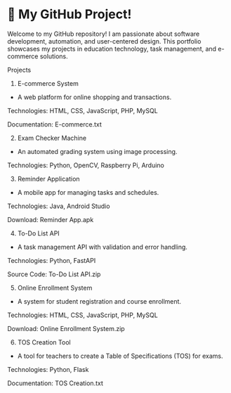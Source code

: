# 👋 My GitHub Project! 
Welcome to my GitHub repository! I am passionate about software development, automation, and user-centered design. This portfolio showcases my projects in education technology, task management, and e-commerce solutions.

Projects
1. E-commerce System
- A web platform for online shopping and transactions.

Technologies: HTML, CSS, JavaScript, PHP, MySQL

Documentation: E-commerce.txt


2. Exam Checker Machine
- An automated grading system using image processing.

Technologies: Python, OpenCV, Raspberry Pi, Arduino

3. Reminder Application
- A mobile app for managing tasks and schedules.

Technologies: Java, Android Studio

Download: Reminder App.apk

4. To-Do List API
- A task management API with validation and error handling.

Technologies: Python, FastAPI

Source Code: To-Do List API.zip

5. Online Enrollment System
- A system for student registration and course enrollment.

Technologies: HTML, CSS, JavaScript, PHP, MySQL

Download: Online Enrollment System.zip

6. TOS Creation Tool
- A tool for teachers to create a Table of Specifications (TOS) for exams.

Technologies: Python, Flask

Documentation: TOS Creation.txt
